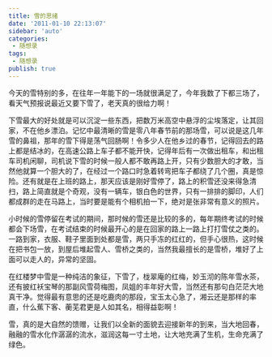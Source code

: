 ```yaml
---
title: 雪的思绪      
date: '2011-01-10 22:13:07'
sidebar: 'auto'
categories:
 - 随想录
tags:
 - 随想录
publish: true
---
```


今天的雪特别的多，在往年一年能下的一场就很满足了，今年我数了下都三场了，看天气预报说最近又要下雪了，老天真的很给力啊！


下雪最大的好处就是可以沉淀一些东西，把数万米高空中悬浮的尘埃落定，让其回家，不在他乡漂泊。记忆中最清晰的雪是零八年春节前的那场雪，可以说是这几年雪的鼻祖，那年的雪下得是荡气回肠啊！令多少人在他乡过的春节，记得回去的路上都是结冰的，在高速公路上车子都不能开快，记得年后有一次做出租车，和出租车司机闲聊，司机说下雪的时候一般人都不敢再路上开，只有少数胆大的才敢，当然他就算一个胆大的了，在经过一个路口时急着转弯把车子都绕了几个圈，真是惊险。还有就是在上班的路上，那天应该是刚好雪停了，路上的积雪还没来得急清扫，路上简直就是个奇观，没有一辆车，银白色的世界，只有一排排的脚印，人们都成群的走在马路上，当时要是能有个相机拍一下，绝对是张非常有意义的照片。


小时候的雪停留在考试的期间，那时候的雪还是比较的多的，每年期终考试的时候都会下场雪，在考试结束的时候最开心的是在回家的路上一路上打打雪仗之类的。一路到家，衣服、鞋子里面到处都是雪，两只手冻的红红的，但手心很热，这时候在把书包一放，到屋后堆起雪人、雪桥之类的，当然我最擅长的是雪桥，堆好了上面可以走人的，异常的坚固。


在红楼梦中雪是一种纯洁的象征，下雪了，栊翠庵的红梅，妙玉沏的陈年雪水茶，还有披红袄宝琴的那副风雪荷梅图，凤姐的丰年好大雪，当然还有那句白茫茫大地真干净。觉得最有意思的还是吃鹿肉的那段，宝玉太心急了，湘云还是那样的率直，什么蕉下客、蘅芜君更是人如其名，相得益彰啊！


雪，真的是大自然的馈赠，让我们以全新的面貌去迎接新年的到来，当大地回春，融融的雪水化作潺潺的流水，滋润这每一寸土地，让大地充满了生机，生命充满了绿色。

